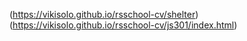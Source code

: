 
(https://vikisolo.github.io/rsschool-cv/shelter)
(https://vikisolo.github.io/rsschool-cv/js301/index.html)
